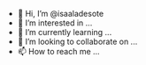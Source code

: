 - 👋 Hi, I’m @isaaladesote
- 👀 I’m interested in ...
- 🌱 I’m currently learning ...
- 💞️ I’m looking to collaborate on ...
- 📫 How to reach me ...

<!---
isaaladesote/isaaladesote is a ✨ special ✨ repository because its `README.md` (this file) appears on your GitHub profile.
You can click the Preview link to take a look at your changes.
--->
